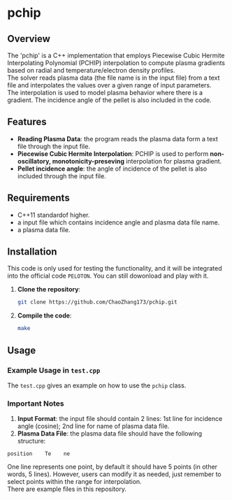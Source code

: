 # pchip

## Overview 

The 'pchip' is a C++ implementation that employs Piecewise Cubic Hermite Interpolating Polynomial (PCHIP) interpolation to compute plasma gradients based on radial and temperature/electron density profiles.   
The solver reads plasma data (the file name is in the input file) from a text file and interpolates the values over a given range of input parameters.   
The interpolation is used to model plasma behavior where there is a gradient. The incidence angle of the pellet is also included in the code.  

## Features

- **Reading Plasma Data**: the program reads the plasma data form a text file through the input file.  
- **Piecewise Cubic Hermite Interpolation**: PCHIP is used to perform **non-oscillatory, monotonicity-preseving** interpolation for plasma gradient.  
- **Pellet incidence angle**: the angle of incidence of the pellet is also included through the input file.  

## Requirements

- C++11 standardof higher.
- a input file which contains incidence angle and plasma data file name.
- a plasma data file.

## Installation 

This code is only used for testing the functionality, and it will be integrated into the official code `PELOTON`. You can still dowonload and play with it.

1. **Clone the repository**:
   ```bash
   git clone https://github.com/ChaoZhang173/pchip.git
   ```

2. **Compile the code**:
   ```bash
   make
   ```

## Usage

### Example Usage in `test.cpp`

The `test.cpp` gives an example on how to use the `pchip` class.

### Important Notes

1. **Input Format**: the input file should contain 2 lines: 1st line for incidence angle (cosine); 2nd line for name of plasma data file.
2. **Plasma Data File**: the plasma data file should have the following structure:
  ```
  position    Te    ne
  ```
  One line represents one point, by default it should have 5 points (in other words, 5 lines). However, users can modify it as needed, just remember to select points within the range for interpolation.  
  There are example files in this repository. 
